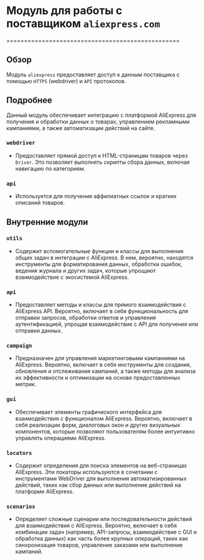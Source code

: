 # Модуль для работы с поставщиком `aliexpress.com`
=================================================

## Обзор
Модуль `aliexpress`  предоставляет доступ к данным поставщика с помощью `HTTPS` (webdriver) и `API` протоколов.

## Подробнее

Данный модуль обеспечивает интеграцию с платформой AliExpress для получения и обработки данных о товарах, управлением рекламными кампаниями, а также автоматизации действий на сайте.

### `webdriver`

- Предоставляет прямой доступ к HTML-страницам товаров через `Driver`.  Это позволяет выполнять скрипты сбора данных, включая навигацию по категориям.

### `api` 

- Используется для получения аффилиатных ссылок и кратких описаний товаров.

## Внутренние модули
### `utils` 

- Содержит вспомогательные функции и классы для выполнения общих задач в интеграции с AliExpress. В нем, вероятно, находятся инструменты для форматирования данных, обработки ошибок, ведения журнала и других задач, которые упрощают взаимодействие с экосистемой AliExpress.


### `api` 

- Предоставляет методы и классы для прямого взаимодействия с AliExpress API. Вероятно, включает в себя функциональность для отправки запросов, обработки ответов и управления аутентификацией, упрощая взаимодействие с API для получения или отправки данных.

### `campaign`

- Предназначен для управления маркетинговыми кампаниями на AliExpress. Вероятно, включает в себя инструменты для создания, обновления и отслеживания кампаний, а также методы для анализа их эффективности и оптимизации на основе предоставленных метрик.

### `gui`

- Обеспечивает элементы графического интерфейса для взаимодействия с функционалом AliExpress. Вероятно, включает в себя реализации форм, диалоговых окон и других визуальных компонентов, которые позволяют пользователям более интуитивно управлять операциями AliExpress.


### `locators` 

- Содержит определения для поиска элементов на веб-страницах AliExpress. Эти локаторы используются в сочетании с инструментами WebDriver для выполнения автоматизированных действий, таких как сбор данных или выполнение действий на платформе AliExpress.

### `scenarios` 

- Определяет сложные сценарии или последовательности действий для взаимодействия с AliExpress. Вероятно, включает в себя комбинации задач (например, API-запросы, взаимодействие с GUI и обработка данных) как часть более крупных операций, таких как синхронизация товаров, управление заказами или выполнение кампаний.

```markdown